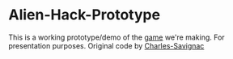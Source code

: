 # Alien-Hack-Prototype
This is a working prototype/demo of the [game](https://github.com/RealDoigt/Alien-Hack-D) we're making. For presentation purposes. Original code by [Charles-Savignac](https://github.com/Charles-Savignac)
